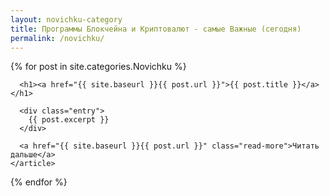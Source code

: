 ```yaml
---
layout: novichku-category
title: Программы Блокчейна и Криптовалют - самые Важные (сегодня)
permalink: /novichku/
---
```




<div class="posts">
{% for post in site.categories.Novichku %}
    <article class="post">

      <h1><a href="{{ site.baseurl }}{{ post.url }}">{{ post.title }}</a></h1>

      <div class="entry">
        {{ post.excerpt }}
      </div>

      <a href="{{ site.baseurl }}{{ post.url }}" class="read-more">Читать дальше</a>
    </article>
  {% endfor %}
</div>

